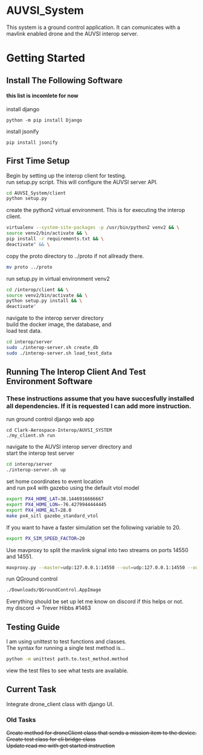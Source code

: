 # AUVSI_System
This system is a ground control application. It can comunicates with a mavlink enabled drone and the AUVSI interop server. 

# Getting Started

## **Install The Following Software**
#### this list is incomlete for now

install django
```
python -m pip install Django
```
install jsonify
```
pip install jsonify
```

## **First Time Setup**

Begin by setting up the interop client for testing.<br>
run setup.py script. This will configure the AUVSI server API.
```bash
cd AUVSI_System/client
python setup.py
```
create the python2 virtual environment.
This is for executing the interop client.
```bash
virtualenv --system-site-packages -p /usr/bin/python2 venv2 && \
source venv2/bin/activate && \
pip install -r requirements.txt && \
deactivate" && \
```
copy the proto directory to ../proto if not allready there.
```bash
mv proto ../proto
```
run setup.py in virtual environment venv2
```bash
cd /interop/client && \
source venv2/bin/activate && \
python setup.py install && \
deactivate"
```
navigate to the interop server directory <br>
build the docker image, the database, and <br>
load test data. 
```bash
cd interop/server
sudo ./interop-server.sh create_db
sudo ./interop-server.sh load_test_data
```

## **Running The Interop Client And Test Environment Software**
### These instructions assume that you have succesfully installed all dependencies. If it is requested I can add more instruction.

run ground control django web app
```
cd Clark-Aerospace-Interop/AUVSI_SYSTEM
./my_client.sh run
```
navigate to the AUVSI interop server directory and <br>
start the interop test server
```bash
cd interop/server
./interop-server.sh up
```
set home coordinates to event location<br>
and run px4 with gazebo using the default vtol model
```bash
export PX4_HOME_LAT=38.1446916666667
export PX4_HOME_LON=-76.4279944444445
export PX4_HOME_ALT=28.0
make px4_sitl gazebo_standard_vtol
```
If you want to have a faster simulation set the following variable to 20.
```bash
export PX_SIM_SPEED_FACTOR=20
```
Use mavproxy to split the mavlink signal into two streams on ports 14550 and 14551.
```bash
mavproxy.py --master=udp:127.0.0.1:14550 --out=udp:127.0.0.1:14550 --out=udp:127.0.0.1:14551 
```
run QGround control
```bash
./Downloads/QGroundControl.AppImage
```
Everything should be set up let me know on discord if this helps or not. <br>
my discord -> Trever Hibbs #1463

## **Testing Guide**

I am using unittest to test functions and classes. <br>
The syntax for running a single test method is...
```bash
python -m unittest path.to.test_method.method 
```
view the test files to see what tests are available.<br>

## **Current Task**

Integrate drone_client class with django UI.

### Old Tasks

~~Create method for droneClient class that sends a mission item to the device.~~<br>
~~Create test class for cli bridge class~~ <br>
~~Update read me with get started instruction~~
